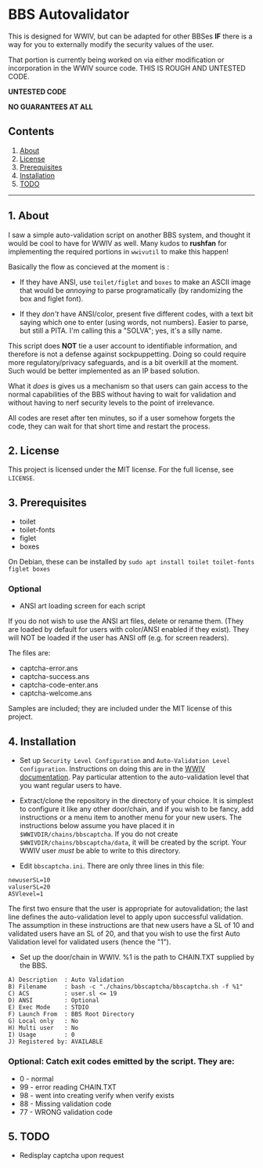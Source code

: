 # BBS Autovalidator

This is designed for WWIV, but can be adapted for other BBSes **IF** there 
is a way for you to externally modify the security values of the user.  

That portion is currently being worked on via either modification or incorporation 
in the WWIV source code.  THIS IS ROUGH AND UNTESTED CODE.  

**UNTESTED CODE**  

**NO GUARANTEES AT ALL**



## Contents
 1. [About](#1-about)
 2. [License](#2-license)
 3. [Prerequisites](#3-prerequisites)
 4. [Installation](#4-installation)
 5. [TODO](#5-todo)

***

## 1. About

I saw a simple auto-validation script on another BBS system, and thought it would 
be cool to have for WWIV as well.  Many kudos to **rushfan** for implementing 
the required portions in `wwivutil` to make this happen!

Basically the flow as concieved at the moment is :
* If they have ANSI, use `toilet/figlet` and `boxes` to make an ASCII image that
would be *annoying* to parse programatically (by randomizing the box and
figlet font).

* If they *don't* have ANSI/color, present five different codes, with a text
bit saying which one to enter (using words, not numbers).  Easier to parse,
but still a PITA. I'm calling this a "SOLVA"; yes, it's a silly name.

This script does **NOT** tie a user account to identifiable information, and 
therefore is not a defense against sockpuppetting.  Doing so could require more 
regulatory/privacy safeguards, and is a bit overkill at the moment. Such would be 
better implemented as an IP based solution.  

What it *does* is gives us a mechanism so that users can gain access to the 
normal capabilities of the BBS without having to wait for validation and without 
having to nerf security levels to the point of irrelevance.

All codes are reset after ten minutes, so if a user somehow forgets the code, 
they can wait for that short time and restart the process.

## 2. License

This project is licensed under the MIT license. For the full license, see `LICENSE`.

## 3. Prerequisites

* toilet
* toilet-fonts
* figlet
* boxes

On Debian, these can be installed by `sudo apt install toilet toilet-fonts figlet boxes`

### Optional

* ANSI art loading screen for each script

If you do not wish to use the ANSI art files, delete or rename them. (They are 
loaded by default for users with color/ANSI enabled if they exist).  They will 
NOT be loaded if the user has ANSI off (e.g. for screen readers).

The files are:

* captcha-error.ans
* captcha-success.ans
* captcha-code-enter.ans
* captcha-welcome.ans

Samples are included; they are included under the MIT license of this project. 

## 4. Installation

* Set up `Security Level Configuration` and `Auto-Validation Level Configuration`. 
Instructions on doing this are in the [WWIV documentation](http://docs.wwivbbs.org). 
Pay particular attention to the auto-validation level that you want regular 
users to have.

* Extract/clone the repository in the directory of your choice. It is simplest 
to configure it like any other door/chain, and if you wish to be fancy, add 
instructions or a menu item to another menu for your new users.  The instructions 
below assume you have placed it in `$WWIVDIR/chains/bbscaptcha`. If you do not 
create `$WWIVDIR/chains/bbscaptcha/data`, it will be created by the script. Your 
WWIV user *must* be able to write to this directory.

* Edit `bbscaptcha.ini`. There are only three lines in this file:

```
newuserSL=10
valuserSL=20
ASVlevel=1
```

The first two ensure that the user is appropriate for autovalidation; the last 
line defines the auto-validation level to apply upon successful validation. 
The assumption in these instructions are that new users have a SL of 10 and 
validated users have an SL of 20, and that you wish to use the first Auto Validation 
level for validated users (hence the "1").

* Set up the door/chain in WWIV. %1 is the path to CHAIN.TXT supplied by the BBS.

```
A) Description  : Auto Validation
B) Filename     : bash -c "./chains/bbscaptcha/bbscaptcha.sh -f %1"
C) ACS          : user.sl <= 19
D) ANSI         : Optional
E) Exec Mode    : STDIO
F) Launch From  : BBS Root Directory
G) Local only   : No
H) Multi user   : No
I) Usage        : 0
J) Registered by: AVAILABLE
```

### Optional: Catch exit codes emitted by the script.  They are:

* 0 - normal
* 99 - error reading CHAIN.TXT
* 98 - went into creating verify when verify exists
* 88 - Missing validation code
* 77 - WRONG validation code

## 5. TODO

* Redisplay captcha upon request
